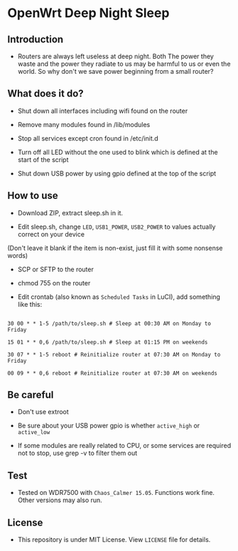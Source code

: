 # OpenWrt Deep Night Sleep

## Introduction

* Routers are always left useless at deep night. Both The power they waste and the power they radiate to us may be harmful to us or even the world. So why don't we save power beginning from a small router?

## What does it do?

* Shut down all interfaces including wifi found on the router

* Remove many modules found in /lib/modules

* Stop all services except cron found in /etc/init.d

* Turn off all LED without the one used to blink which is defined at the start of the script

* Shut down USB power by using gpio defined at the top of the script

## How to use

* Download ZIP, extract sleep.sh in it.

* Edit sleep.sh, change `LED`, `USB1_POWER`, `USB2_POWER` to values actually correct on your device

(Don't leave it blank if the item is non-exist, just fill it with some nonsense words)

* SCP or SFTP to the router

* chmod 755 on the router

* Edit crontab (also known as `Scheduled Tasks` in LuCI), add something like this:

```

30 00 * * 1-5 /path/to/sleep.sh # Sleep at 00:30 AM on Monday to Friday

15 01 * * 0,6 /path/to/sleep.sh # Sleep at 01:15 PM on weekends

30 07 * * 1-5 reboot # Reinitialize router at 07:30 AM on Monday to Friday

00 09 * * 0,6 reboot # Reinitialize router at 07:30 AM on weekends

```

## Be careful

* Don't use extroot

* Be sure about your USB power gpio is whether `active_high` or `active_low`

* If some modules are really related to CPU, or some services are required not to stop, use grep -v to filter them out

## Test

* Tested on WDR7500 with `Chaos_Calmer 15.05`. Functions work fine. Other versions may also run.

## License

* This repository is under MIT License. View `LICENSE` file for details.

